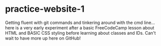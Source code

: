 # practice-website-1
Getting fluent with git commands and tinkering around with the cmd line... here is a very early experiment after a basic FreeCodeCamp lesson about HTML and BASIC CSS styling before learning about classes and IDs. Can't wait to have more up here on GitHub!
